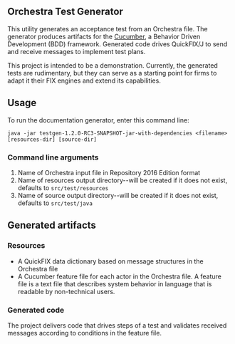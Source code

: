 Orchestra Test Generator
-------------------------
This utility generates an acceptance test from an Orchestra file. The generator produces artifacts for the [Cucumber](https://cucumber.io/), a Behavior Driven Development (BDD) framework. Generated code drives QuickFIX/J to send and receive messages to implement test plans.

This project is intended to be a demonstration. Currently, the generated tests are rudimentary, but they can serve as a starting point for firms to adapt it their FIX engines and extend its capabilities. 

## Usage

To run the documentation generator, enter this command line:

```
java -jar testgen-1.2.0-RC3-SNAPSHOT-jar-with-dependencies <filename> [resources-dir] [source-dir]
```

### Command line arguments
1. Name of Orchestra input file in Repository 2016 Edition format
2. Name of resources output directory--will be created if it does not exist, defaults to `src/test/resources`
3. Name of source output directory--will be created if it does not exist, defaults to `src/test/java`

## Generated artifacts

### Resources
* A QuickFIX data dictionary based on message structures in the Orchestra file
* A Cucumber feature file for each actor in the Orchestra file. A feature file is a text file that describes system behavior in language that is readable by non-technical users.

### Generated code
The project delivers code that drives steps of a test and validates received messages according to conditions in the feature file.

